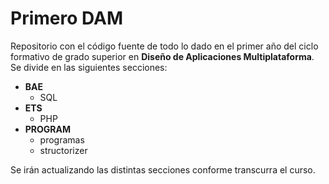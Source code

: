 # Primero DAM
Repositorio con el código fuente de todo lo dado en el primer año del ciclo formativo de grado superior en **Diseño de Aplicaciones Multiplataforma**. Se divide
en las siguientes secciones:

* **BAE**
    * SQL
* **ETS**
    * PHP
* **PROGRAM**
    * programas
    * structorizer

Se irán actualizando las distintas secciones conforme transcurra el curso.


